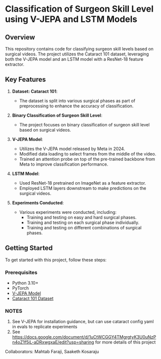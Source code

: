 # Classification of Surgeon Skill Level using V-JEPA and LSTM Models

## Overview
This repository contains code for classifying surgeon skill levels based on surgical videos. The project utilizes the Cataract 101 dataset, leveraging both the V-JEPA model and an LSTM model with a ResNet-18 feature extractor.

## Key Features
1. **Dataset: Cataract 101**:
   - The dataset is split into various surgical phases as part of preprocessing to enhance the accuracy of classification.

2. **Binary Classification of Surgeon Skill Level**:
   - The project focuses on binary classification of surgeon skill level based on surgical videos.

3. **V-JEPA Model**:
   - Utilizes the V-JEPA model released by Meta in 2024.
   - Modified data loading to select frames from the middle of the video.
   - Trained an attention probe on top of the pre-trained backbone from Meta to improve classification performance.

4. **LSTM Model**:
   - Used ResNet-18 pretrained on ImageNet as a feature extractor.
   - Employed LSTM layers downstream to make predictions on the surgical videos.

5. **Experiments Conducted**:
   - Various experiments were conducted, including:
     - Training and testing on easy and hard surgical phases.
     - Training and testing on each surgical phase individually.
     - Training and testing on different combinations of surgical phases.

## Getting Started
To get started with this project, follow these steps:

### Prerequisites
- Python 3.10+
- PyTorch
- [V-JEPA Model](https://github.com/facebookresearch/vjepa)
- [Cataract 101 Dataset](https://example.com/cataract101)

### NOTES
1. See V-JEPA for installation guidance, but can use cataract config yaml in evals to replicate experiments
2. See  https://docs.google.com/document/d/1uCtWCGGY4TMgrgtyK3U0uNzPn4oZ1f5jL-aDRxwgxaE/edit?usp=sharing for more details of this project

Collaborators: Mahtab Faraji, Saaketh Kosaraju
